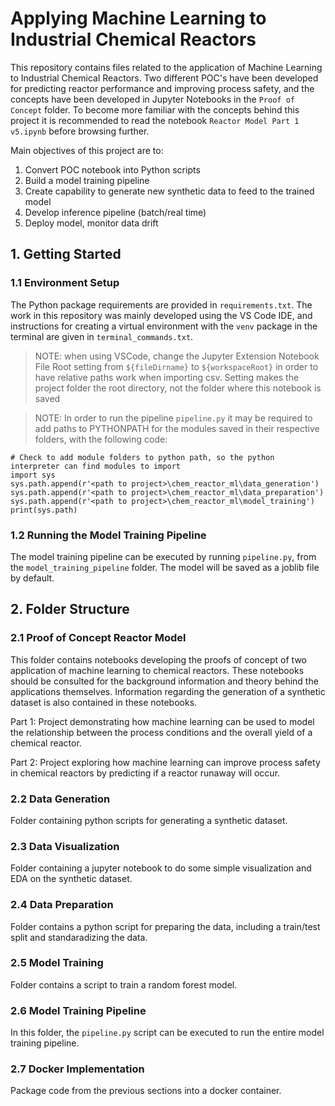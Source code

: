 # Applying Machine Learning to Industrial Chemical Reactors

This repository contains files related to the application of Machine Learning to Industrial Chemical Reactors. Two different POC's have been developed for predicting reactor performance and improving process safety, and the concepts have been developed in Jupyter Notebooks in the `Proof of Concept` folder. To become more familiar with the concepts behind this project it is recommended to read the notebook `Reactor Model Part 1 v5.ipynb` before browsing further.

Main objectives of this project are to:
1. Convert POC notebook into Python scripts
2. Build a model training pipeline
3. Create capability to generate new synthetic data to feed to the trained model
4. Develop inference pipeline (batch/real time)
5. Deploy model, monitor data drift

## 1. Getting Started

### 1.1 Environment Setup

The Python package requirements are provided in `requirements.txt`. The work in this repository was mainly developed using the VS Code IDE, and instructions for creating a virtual environment with the `venv` package in the terminal are given in `terminal_commands.txt`.

>NOTE: when using VSCode, change the Jupyter Extension Notebook File Root setting from `${fileDirname}` to `${workspaceRoot}`
>in order to have relative paths work when importing csv. Setting makes the project folder the root directory,
>not the folder where this notebook is saved

>NOTE: In order to run the pipeline `pipeline.py` it may be required to add paths to PYTHONPATH for the modules saved in their respective folders, with the following code:

    # Check to add module folders to python path, so the python interpreter can find modules to import
    import sys
    sys.path.append(r'<path to project>\chem_reactor_ml\data_generation')
    sys.path.append(r'<path to project>\chem_reactor_ml\data_preparation')
    sys.path.append(r'<path to project>\chem_reactor_ml\model_training')
    print(sys.path)

### 1.2 Running the Model Training Pipeline

The model training pipeline can be executed by running `pipeline.py`, from the `model_training_pipeline` folder. The model will be saved as a joblib file by default.

## 2. Folder Structure

### 2.1 Proof of Concept Reactor Model

This folder contains notebooks developing the proofs of concept of two application of machine learning to chemical reactors. These notebooks should be consulted for the background information and theory behind the applications themselves. Information regarding the generation of a synthetic dataset is also contained in these notebooks.

Part 1: Project demonstrating how machine learning can be used to model the relationship between the process conditions and the overall yield of a chemical reactor.

Part 2: Project exploring how machine learning can improve process safety in chemical reactors by predicting if a reactor runaway will occur.

### 2.2 Data Generation

Folder containing python scripts for generating a synthetic dataset.

### 2.3 Data Visualization

Folder containing a jupyter notebook to do some simple visualization and EDA on the synthetic dataset.

### 2.4 Data Preparation

Folder contains a python script for preparing the data, including a train/test split and standaradizing the data.

### 2.5 Model Training

Folder contains a script to train a random forest model.

### 2.6 Model Training Pipeline

In this folder, the `pipeline.py` script can be executed to run the entire model training pipeline.

### 2.7 Docker Implementation

Package code from the previous sections into a docker container.